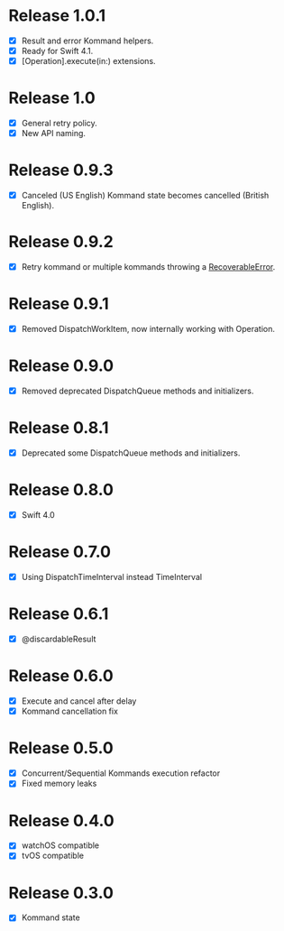 # Release 1.0.1

- [x] Result and error Kommand helpers.
- [x] Ready for Swift 4.1.
- [x] [Operation].execute(in:) extensions.

# Release 1.0

- [x] General retry policy.
- [x] New API naming.

# Release 0.9.3

- [x] Canceled (US English) Kommand state becomes cancelled (British English).

# Release 0.9.2

- [x] Retry kommand or multiple kommands throwing a [RecoverableError](https://github.com/apple/swift-evolution/blob/master/proposals/0112-nserror-bridging.md#new-protocols).

# Release 0.9.1

- [x] Removed DispatchWorkItem, now internally working with Operation.

# Release 0.9.0

- [x] Removed deprecated DispatchQueue methods and initializers.

# Release 0.8.1

- [x] Deprecated some DispatchQueue methods and initializers.

# Release 0.8.0

- [x] Swift 4.0

# Release 0.7.0

- [x] Using DispatchTimeInterval instead TimeInterval

# Release 0.6.1

- [x] @discardableResult

# Release 0.6.0

- [x] Execute and cancel after delay
- [x] Kommand cancellation fix

# Release 0.5.0

- [x] Concurrent/Sequential Kommands execution refactor
- [x] Fixed memory leaks

# Release 0.4.0

- [x] watchOS compatible
- [x] tvOS compatible

# Release 0.3.0

- [x] Kommand state
